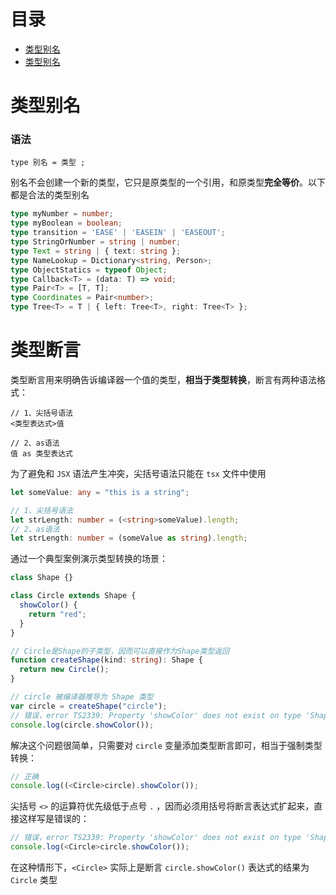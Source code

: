 # 目录

- [类型别名](#类型别名)
- [类型别名](#类型别名)

<h1 id="类型别名">类型别名</h1>

### 语法

```
type 别名 = 类型 ;
```

别名不会创建一个新的类型，它只是原类型的一个引用，和原类型**完全等价**。以下都是合法的类型别名

```typescript
type myNumber = number;
type myBoolean = boolean;
type transition = 'EASE' | 'EASEIN' | 'EASEOUT';
type StringOrNumber = string | number;  
type Text = string | { text: string };  
type NameLookup = Dictionary<string, Person>;  
type ObjectStatics = typeof Object;  
type Callback<T> = (data: T) => void;  
type Pair<T> = [T, T];  
type Coordinates = Pair<number>;  
type Tree<T> = T | { left: Tree<T>, right: Tree<T> };
```



<h1 id="类型断言">类型断言</h1>

类型断言用来明确告诉编译器一个值的类型，**相当于类型转换**，断言有两种语法格式：

```
// 1、尖括号语法
<类型表达式>值

// 2、as语法
值 as 类型表达式
```

为了避免和 `JSX` 语法产生冲突，尖括号语法只能在 `tsx` 文件中使用

```typescript
let someValue: any = "this is a string";

// 1、尖括号语法
let strLength: number = (<string>someValue).length;
// 2、as语法
let strLength: number = (someValue as string).length;
```

通过一个典型案例演示类型转换的场景：

```typescript
class Shape {}

class Circle extends Shape {
  showColor() {
    return "red";
  }
}

// Circle是Shape的子类型，因而可以直接作为Shape类型返回
function createShape(kind: string): Shape {
  return new Circle();
}

// circle 被编译器推导为 Shape 类型
var circle = createShape("circle");
// 错误，error TS2339: Property 'showColor' does not exist on type 'Shape'
console.log(circle.showColor());
```

解决这个问题很简单，只需要对 `circle` 变量添加类型断言即可，相当于强制类型转换：

```typescript
// 正确
console.log((<Circle>circle).showColor());
```

尖括号 `<>` 的运算符优先级低于点号 `.` ，因而必须用括号将断言表达式扩起来，直接这样写是错误的：

```typescript
// 错误，error TS2339: Property 'showColor' does not exist on type 'Shape'
console.log(<Circle>circle.showColor());
```

在这种情形下，`<Circle>` 实际上是断言 `circle.showColor()` 表达式的结果为 `Circle` 类型